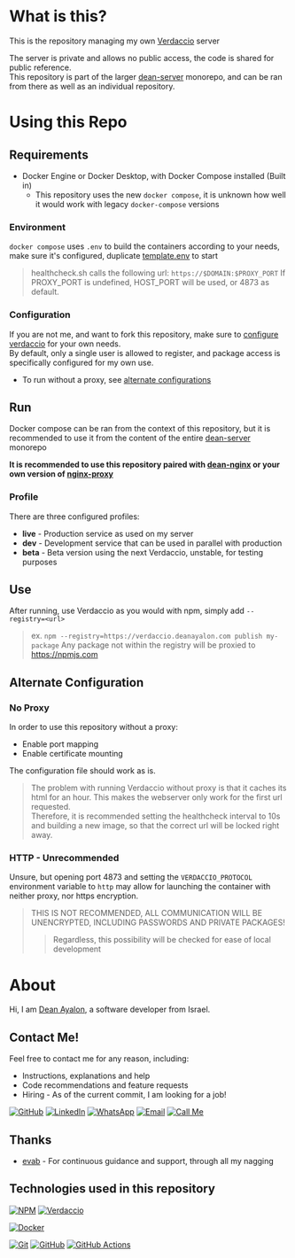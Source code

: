 # What is this?
This is the repository managing my own [Verdaccio](https://github.com/verdaccio/verdaccio) server

The server is private and allows no public access, the code is shared for public reference.<br>
This repository is part of the larger [dean-server](https://github.com/DeanAyalon/dean-server) monorepo, and can be ran from there as well as an individual repository.

# Using this Repo
## Requirements
- Docker Engine or Docker Desktop, with Docker Compose installed (Built in)
    - This repository uses the new `docker compose`, it is unknown how well it would work with legacy `docker-compose` versions

### Environment
`docker compose` uses `.env` to build the containers according to your needs, make sure it's configured, duplicate [template.env](./template.env) to start

> healthcheck.sh calls the following url: 
> `https://$DOMAIN:$PROXY_PORT`
> If PROXY_PORT is undefined, HOST_PORT will be used, or 4873 as default.

### Configuration
If you are not me, and want to fork this repository, make sure to [configure verdaccio](./mounts/live/conf/config.yaml) for your own needs.<br>
By default, only a single user is allowed to register, and package access is specifically configured for my own use.

- To run without a proxy, see [alternate configurations](#alternate-configuration)

## Run
Docker compose can be ran from the context of this repository, but it is recommended to use it from the content of the entire [dean-server](https://github.com/DeanAyalon/dean-server) monorepo

**It is recommended to use this repository paired with [dean-nginx](https://github.com/DeanAyalon/dean-nginx) or your own version of [nginx-proxy](https://github.com/nginx-proxy/nginx-proxy)**

### Profile
There are three configured profiles:
- **live** - Production service as used on my server
- **dev** - Development service that can be used in parallel with production
- **beta** - Beta version using the next Verdaccio, unstable, for testing purposes

## Use
After running, use Verdaccio as you would with npm, simply add `--registry=<url>`
> ex. `npm --registry=https://verdaccio.deanayalon.com publish my-package`
Any package not within the registry will be proxied to https://npmjs.com

## Alternate Configuration

### No Proxy
In order to use this repository without a proxy:
- Enable port mapping
- Enable certificate mounting

The configuration file should work as is.<br>

> The problem with running Verdaccio without proxy is that it caches its html for an hour. This makes the webserver only work for the first url requested.<br>
> Therefore, it is recommended setting the healthcheck interval to 10s and building a new image, so that the correct url will be locked right away.


### HTTP -  Unrecommended
Unsure, but opening port 4873 and setting the `VERDACCIO_PROTOCOL` environment variable to `http` may allow for launching the container with neither proxy, nor https encryption.

> THIS IS NOT RECOMMENDED, ALL COMMUNICATION WILL BE UNENCRYPTED, INCLUDING PASSWORDS AND PRIVATE PACKAGES!
> > Regardless, this possibility will be checked for ease of local development



# About
Hi, I am [Dean Ayalon](https://deanayalon.com), a software developer from Israel.

## Contact Me!
Feel free to contact me for any reason, including:
- Instructions, explanations and help
- Code recommendations and feature requests
- Hiring - As of the current commit, I am looking for a job!

[![GitHub](https://img.shields.io/badge/github-%23121011.svg?style=for-the-badge&logo=github&logoColor=white)](https://github.com/DeanAyalon)
[![LinkedIn](https://img.shields.io/badge/linkedin-%230077B5.svg?style=for-the-badge&logo=linkedin&logoColor=white)](https://deanayalon.com/linkedin)
[![WhatsApp](https://img.shields.io/badge/WhatsApp-25D366?style=for-the-badge&logo=whatsapp&logoColor=white)](https://deanayalon.com/whatsapp)
[![Email](https://img.shields.io/badge/Email-3693F3?style=for-the-badge&logo=icloud&logoColor=white)](mailto:dev@deanayalon.com) 
[![Call Me](https://custom-icon-badges.demolab.com/badge/Call_Me-blue.svg?logo=phone&logoColor=white&style=for-the-badge)](tel:+972549009763)


## Thanks
- [evab](https://github.com/eranbraun) - For continuous guidance and support, through all my nagging

## Technologies used in this repository
[![NPM](https://img.shields.io/badge/NPM-%23CB3837.svg?style=for-the-badge&logo=npm&logoColor=white)](https://npmjs.com)
[![Verdaccio](https://img.shields.io/badge/Verdaccio-4B5E40.svg?style=for-the-badge&logo=verdaccio&logoColor=white)](https://npmjs.com)

[![Docker](https://img.shields.io/badge/docker-%230db7ed.svg?style=for-the-badge&logo=docker&logoColor=white)](https://github.com/DeanAyalon/verdaccio/pkgs/container/verdaccio)

[![Git](https://img.shields.io/badge/git-F05032.svg?style=for-the-badge&logo=git&logoColor=white)](https://github.com/DeanAyalon)
[![GitHub](https://img.shields.io/badge/github-%23121011.svg?style=for-the-badge&logo=github&logoColor=white)](https://github.com/DeanAyalon)
[![GitHub Actions](https://img.shields.io/badge/github-actions-%232671E5.svg?style=for-the-badge&logo=githubactions&logoColor=white)](https://github.com/DeanAyalon/verdaccio/actions)